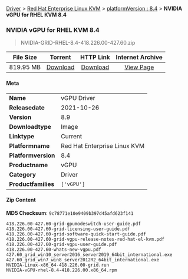 
[Driver](/README.md)  >  [Red Hat Enterprise Linux KVM](/index/Driver/Red_Hat_Enterprise_Linux_KVM.md)  >  [platformVersion : 8.4](/index/Driver/Red_Hat_Enterprise_Linux_KVM/8.4.md)  >  **NVIDIA vGPU for RHEL KVM 8.4**


###    NVIDIA vGPU for RHEL KVM 8.4

> NVIDIA-GRID-RHEL-8.4-418.226.00-427.60.zip   


| **File Size** | **Torrent**  | **HTTP Link** | **Internet Archive** |
|:-------------:|:------------:|:-------------:|:--------------------:|
| 819.95 MB |  [Download](https://archive.org/download/nvgpu_NVIDIA-GRID-RHEL-8.4-418.226.00-427.60.zip/nvgpu_NVIDIA-GRID-RHEL-8.4-418.226.00-427.60.zip_archive.torrent)       | [Download](https://archive.org/compress/nvgpu_NVIDIA-GRID-RHEL-8.4-418.226.00-427.60.zip) | [View Page](https://archive.org/details/nvgpu_NVIDIA-GRID-RHEL-8.4-418.226.00-427.60.zip)       |

#### Meta

<table>
<tr><td><strong>Name</strong></td><td>vGPU Driver</td></tr>
<tr><td><strong>Releasedate</strong></td><td>2021-10-26</td></tr>
<tr><td><strong>Version</strong></td><td>8.9</td></tr>
<tr><td><strong>Downloadtype</strong></td><td>Image</td></tr>
<tr><td><strong>Linktype</strong></td><td>Current</td></tr>
<tr><td><strong>Platformname</strong></td><td>Red Hat Enterprise Linux KVM</td></tr>
<tr><td><strong>Platformversion</strong></td><td>8.4</td></tr>
<tr><td><strong>Productname</strong></td><td>vGPU</td></tr>
<tr><td><strong>Category</strong></td><td>Driver</td></tr>
<tr><td><strong>Productfamilies</strong></td><td><code>['vGPU']</code></td></tr>
</table>

#### Zip Content

**MD5 Checksum**: `9c78771e10e9409b397d45afd623f141`

```text
418.226.00-427.60-grid-gpumodeswitch-user-guide.pdf
418.226.00-427.60-grid-licensing-user-guide.pdf
418.226.00-427.60-grid-software-quick-start-guide.pdf
418.226.00-427.60-grid-vgpu-release-notes-red-hat-el-kvm.pdf
418.226.00-427.60-grid-vgpu-user-guide.pdf
418.226.00-427.60-whats-new-vgpu.pdf
427.60_grid_win10_server2016_server2019_64bit_international.exe
427.60_grid_win7_win8_server2012R2_64bit_international.exe
NVIDIA-Linux-x86_64-418.226.00-grid.run
NVIDIA-vGPU-rhel-8.4-418.226.00.x86_64.rpm
```